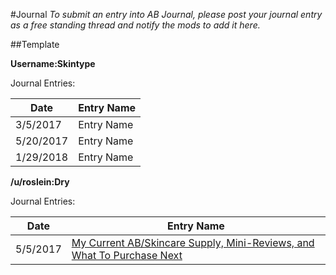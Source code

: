 #Journal
*To submit an entry into AB Journal, please post your journal entry as a free standing thread and notify the mods to add it here.*

##Template

**Username:Skintype**

Journal Entries:

Date | Entry Name
----|----------
3/5/2017 | Entry Name
5/20/2017 | Entry Name
1/29/2018 | Entry Name

**/u/roslein:Dry**

Journal Entries:

Date | Entry Name
----|----------
5/5/2017 | [My Current AB/Skincare Supply, Mini-Reviews, and What To Purchase Next](https://www.reddit.com/r/AsianBeauty/comments/69hclc/review_my_current_abskincare_supply_minireviews/?st=j2cdco8z&sh=c3bb21ac)
